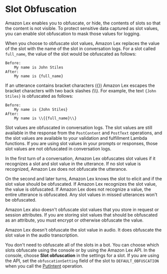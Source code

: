 # Slot Obfuscation<a name="how-obfuscate"></a>

Amazon Lex enables you to obfuscate, or hide, the contents of slots so that the content is not visible\. To protect sensitive data captured as slot values, you can enable slot obfuscation to mask those values for logging\.

When you choose to obfuscate slot values, Amazon Lex replaces the value of the slot with the name of the slot in conversation logs\. For a slot called `full_name`, the value of the slot would be obfuscated as follows:

```
Before:
    My name is John Stiles
After:
    My name is {full_name}
```

If an utterance contains bracket characters \(\{\}\) Amazon Lex escapes the bracket characters with two back slashes \(\\\\\)\. For example, the text `{John Stiles}` is obfuscated as follows:

```
Before:
    My name is {John Stiles}
After:
    My name is \\{{full_name}\\}
```

Slot values are obfuscated in conversation logs\. The slot values are still available in the response from the `PostContent` and `PostText` operations, and the slot values are available to your validation and fulfillment Lambda functions\. If you are using slot values in your prompts or responses, those slot values are not obfuscated in conversation logs\.

In the first turn of a conversation, Amazon Lex obfuscates slot values if it recognizes a slot and slot value in the utterance\. If no slot value is recognized, Amazon Lex does not obfuscate the utterance\.

On the second and later turns, Amazon Lex knows the slot to elicit and if the slot value should be obfuscated\. If Amazon Lex recognizes the slot value, the value is obfuscated\. If Amazon Lex does not recognize a value, the entire utterance is obfuscated\. Any slot values in missed utterances won't be obfuscated\.

Amazon Lex also doesn't obfuscate slot values that you store in request or session attributes\. If you are storing slot values that should be obfuscated as an attribute, you must encrypt or otherwise obfuscate the value\.

Amazon Lex doesn't obfuscate the slot value in audio\. It does obfuscate the slot value in the audio transcription\.

You don't need to obfuscate all of the slots in a bot\. You can choose which slots obfuscate using the console or by using the Amazon Lex API\. In the console, choose **Slot obfuscation** in the settings for a slot\. If you are using the API, set the `obfuscationSetting` field of the slot to `DEFAULT_OBFUSCATION` when you call the [PutIntent](API_PutIntent.md) operation\.